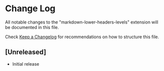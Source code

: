 # Change Log

All notable changes to the "markdown-lower-headers-levels" extension will be documented in this file.

Check [Keep a Changelog](http://keepachangelog.com/) for recommendations on how to structure this file.

## [Unreleased]

- Initial release